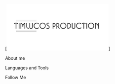 [![Header](https://github.com/timlucos/timlucos/blob/main/assets/logo.png)]


About me

Languages and Tools 

Follow Me
